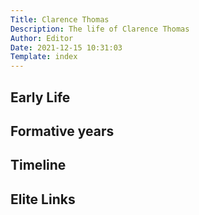 ```yaml
---
Title: Clarence Thomas
Description: The life of Clarence Thomas
Author: Editor
Date: 2021-12-15 10:31:03
Template: index
---
```

## Early Life

## Formative years

## Timeline

## Elite Links
